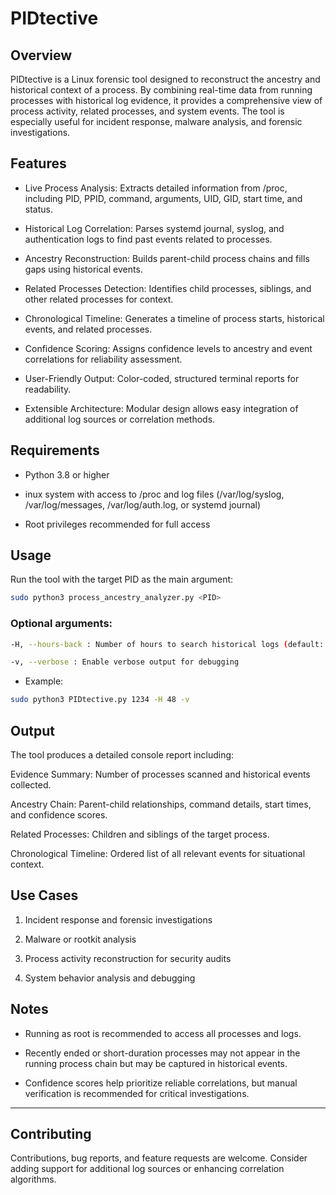 # PIDtective
## Overview

PIDtective is a Linux forensic tool designed to reconstruct the ancestry and historical context of a process. By combining real-time data from running processes with historical log evidence, it provides a comprehensive view of process activity, related processes, and system events. The tool is especially useful for incident response, malware analysis, and forensic investigations.

## Features

- Live Process Analysis: Extracts detailed information from /proc, including PID, PPID, command, arguments, UID, GID, start time, and status.

- Historical Log Correlation: Parses systemd journal, syslog, and authentication logs to find past events related to processes.

- Ancestry Reconstruction: Builds parent-child process chains and fills gaps using historical events.

- Related Processes Detection: Identifies child processes, siblings, and other related processes for context.

- Chronological Timeline: Generates a timeline of process starts, historical events, and related processes.

- Confidence Scoring: Assigns confidence levels to ancestry and event correlations for reliability assessment.

- User-Friendly Output: Color-coded, structured terminal reports for readability.

- Extensible Architecture: Modular design allows easy integration of additional log sources or correlation methods.

## Requirements

- Python 3.8 or higher

- inux system with access to /proc and log files (/var/log/syslog, /var/log/messages, /var/log/auth.log, or systemd journal)

- Root privileges recommended for full access

## Usage

Run the tool with the target PID as the main argument:
```bash
sudo python3 process_ancestry_analyzer.py <PID>
```
### Optional arguments:
```bash
-H, --hours-back : Number of hours to search historical logs (default: 24)

-v, --verbose : Enable verbose output for debugging
```
- Example:
```bash
sudo python3 PIDtective.py 1234 -H 48 -v
```
## Output

The tool produces a detailed console report including:

Evidence Summary: Number of processes scanned and historical events collected.

Ancestry Chain: Parent-child relationships, command details, start times, and confidence scores.

Related Processes: Children and siblings of the target process.

Chronological Timeline: Ordered list of all relevant events for situational context.

## Use Cases

1. Incident response and forensic investigations

2. Malware or rootkit analysis

3. Process activity reconstruction for security audits

4. System behavior analysis and debugging

## Notes

- Running as root is recommended to access all processes and logs.

- Recently ended or short-duration processes may not appear in the running process chain but may be captured in historical events.

- Confidence scores help prioritize reliable correlations, but manual verification is recommended for critical investigations.

---

## Contributing

Contributions, bug reports, and feature requests are welcome. Consider adding support for additional log sources or enhancing correlation algorithms.
